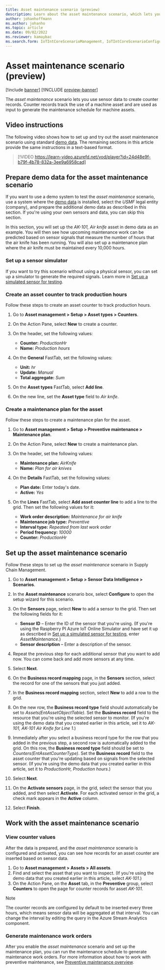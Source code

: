 ```yaml
---
title: Asset maintenance scenario (preview)
description: Learn about the asset maintenance scenario, which lets you use sensor data to create counter records that track the use of a machine asset.
author: johanhoffmann
ms.author: johanho
ms.topic: article
ms.date: 09/02/2022
ms.reviewer: kamaybac
ms.search.form: IoTIntCoreScenarioManagement, IoTIntCoreScenarioConfigurationWizardV2, EntAssetCounter
---
```


# Asset maintenance scenario (preview)

[!include [banner](../includes/banner.md)]
[!INCLUDE [preview-banner](~/../shared-content/shared/preview-includes/preview-banner.md)]
<!-- KFM: Preview until further notice -->

The *asset maintenance* scenario lets you use sensor data to create counter records. Counter records track the use of a machine asset and are used as input to generate the maintenance schedule for machine assets.

## Video instructions

The following video shows how to set up and try out the asset maintenance scenario using standard [demo data](../../fin-ops-core/fin-ops/get-started/demo-data.md). The remaining sections in this article provide the same instructions in a text-based format.

> [!VIDEO https://learn-video.azurefd.net/vod/player?id=24d48e9f-b79f-4b78-832a-3ee9a6958cad]

## Prepare demo data for the asset maintenance scenario

If you want to use a demo system to test the *asset maintenance* scenario, use a system where the [demo data](../../fin-ops-core/fin-ops/get-started/demo-data.md) is installed, select the *USMF* legal entity (company), and prepare the additional demo data as described in this section. If you're using your own sensors and data, you can skip this section.

In this section, you will set up the *AK-101, Air knife* asset in demo data as an example. You will then see how upcoming maintenance work can be predicted based on sensor signals that measure the number of hours that the air knife has been running. You will also set up a maintenance plan where the air knife must be maintained every 10,000 hours.

### Set up a sensor simulator

If you want to try this scenario without using a physical sensor, you can set up a simulator to generate the required signals. Learn more in [Set up a simulated sensor for testing](sdi-set-up-simulated-sensor.md).

### Create an asset counter to track production hours

Follow these steps to create an asset counter to track production hours.

1. Go to **Asset management \> Setup \> Asset types \> Counters**.
1. On the Action Pane, select **New** to create a counter.
1. On the header, set the following values:

    - **Counter:** *ProductionHr*
    - **Name:** *Production hours*

1. On the **General** FastTab, set the following values:

    - **Unit:** *hr*
    - **Update:** *Manual*
    - **Total aggregate:** *Sum*

1. On the **Asset types** FastTab, select **Add line**.
1. On the new line, set the **Asset type** field to *Air knife*.

### Create a maintenance plan for the asset

Follow these steps to create a maintenance plan for the asset.

1. Go to **Asset management \> Setup \> Preventive maintenance \> Maintenance plan**.
1. On the Action Pane, select **New** to create a maintenance plan.
1. On the header, set the following values:

    - **Maintenance plan:** *AirKnife*
    - **Name:** *Plan for air knives*

1. On the **Details** FastTab, set the following values:

    - **Plan date:** Enter today's date.
    - **Active:** *Yes*

1. On the **Lines** FastTab, select **Add asset counter line** to add a line to the grid. Then set the following values for it:

    - **Work order description:** *Maintenance for air knife*
    - **Maintenance job type:** *Preventive*
    - **Interval type:** *Repeated from last work order*
    - **Period frequency:** *10000*
    - **Counter:** *ProductionHr*

## Set up the asset maintenance scenario

Follow these steps to set up the *asset maintenance* scenario in Supply Chain Management.

1. Go to **Asset management \> Setup \> Sensor Data Intelligence \> Scenarios**.
1. In the **Asset maintenance** scenario box, select **Configure** to open the setup wizard for this scenario.
1. On the **Sensors** page, select **New** to add a sensor to the grid. Then set the following fields for it:

    - **Sensor ID** – Enter the ID of the sensor that you're using. (If you're using the Raspberry PI Azure IoT Online Simulator and have set it up as described in [Set up a simulated sensor for testing](sdi-set-up-simulated-sensor.md), enter *AssetMaintenance*.)
    - **Sensor description** – Enter a description of the sensor.

1. Repeat the previous step for each additional sensor that you want to add now. You can come back and add more sensors at any time.
1. Select **Next**.
1. On the **Business record mapping** page, in the **Sensors** section, select the record for one of the sensors that you just added.
1. In the **Business record mapping** section, select **New** to add a row to the grid.
1. On the new row, the **Business record type** field should automatically be set to *Assets(EntAssetObjectTable)*. Set the **Business record** field to the resource that you're using the selected sensor to monitor. (If you're using the demo data that you created earlier in this article, set it to *AK-101, AK-101 Air Knife for Line 1*.)
1. Immediately after you select a business record type for the row that you added in the previous step, a second row is automatically added to the grid. On this row, the **Business record type** field should be set to *Counters(EntAssetCounterType)*. Set the **Business record** field to the asset counter that you're updating based on signals from the selected sensor. (If you're using the demo data that you created earlier in this article, set it to *ProductionHr, Production hours*.)
1. Select **Next**.
1. On the **Activate sensors** page, in the grid, select the sensor that you added, and then select **Activate**. For each activated sensor in the grid, a check mark appears in the **Active** column.
1. Select **Finish**.

## Work with the asset maintenance scenario

### View counter values

After the data is prepared, and the *asset maintenance* scenario is configured and activated, you can see how records for an asset counter are inserted based on sensor data.

1. Go to **Asset management \> Assets \> All assets**.
1. Find and select the asset that you want to inspect. (If you're using the demo data that you created earlier in this article, select *AK-101*.)
1. On the Action Pane, on the **Asset** tab, in the **Preventive** group, select **Counters** to open the page for counter records for asset *AK-101*.

> [!NOTE]
> The counter records are configured by default to be inserted every three hours, which means sensor data will be aggregated at that interval. You can change the interval by editing the query in the Azure Stream Analytics component.

### Generate maintenance work orders

After you enable the *asset maintenance* scenario and set up the maintenance plan, you can run the maintenance schedule to generate maintenance work orders. For more information about how to work with preventive maintenance, see [Preventive maintenance overview](../asset-management/preventive-and-reactive-maintenance/preventive-maintenance-overview.md).
